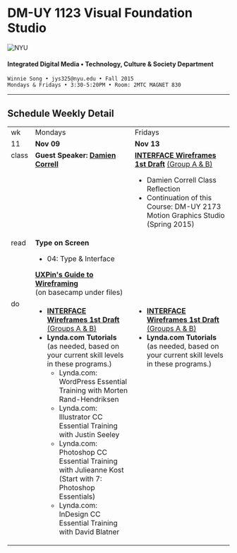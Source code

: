 # DM-UY 1123 Visual Foundation Studio

![NYU](http://ws2.polishedsolid.com/de/nyu_soe_logo.png)
#### Integrated Digital Media • Technology, Culture &amp; Society Department

    Winnie Song • jys325@nyu.edu • Fall 2015 
    Mondays & Fridays • 3:30-5:20PM • Room: 2MTC MAGNET 830

---

## Schedule Weekly Detail

<table>
<tr>
<td>wk</td>
<td>Mondays</td>
<td>Fridays</td>
</tr>
<!-- dates -->
<tr>
  <td valign="top">11</td>
  <td valign="top"><strong>Nov 09</strong></td>
  <td valign="top"><strong>Nov 13</strong></td>
</tr>
<!-- class -->
<tr>
  <td valign="top" width="4%">class</td>
   <td valign="top" width="48%"><strong>Guest Speaker: <a href="http://damiencorrell.com/" target="_blank">Damien Correll</a></strong></td>
  <td valign="top" width="48%"><strong><a href="https://github.com/IDMNYU/DM1123-VFS-FA14/blob/master/projects/dm1123_vfs_projects_interface.md">INTERFACE Wireframes 1st Draft</a></strong> <a href="../projects/dm1123_vfs_groups.md">(Group A &amp; B)</a>
  <ul>
  <li>Damien Correll Class Reflection</li>
  <li>Continuation of this Course: DM-UY 2173 Motion Graphics Studio (Spring 2015)</li>
  </ul></td>
 </ul>
</tr>
<!-- read -->
<tr>
  <td valign="top">read</td>
  <td valign="top"><strong>Type on Screen</strong>
  <ul>
  <li>04: Type &amp; Interface</li>
  </ul><strong><a href="https://polishedsolid.basecamphq.com/projects/12353075/file/194478849/uxpin_the_guide_to_wireframing.pdf" target="_blank">UXPin's Guide to Wireframing</a></strong><br>(on basecamp under files)</td>
  <td valign="top"></td>
</tr>

<!-- do -->
<tr>
  <td valign="top">do</td>
  <td valign="top">
  <ul>
 <li><strong><a href="https://github.com/IDMNYU/DM1123-VFS-FA14/blob/master/projects/dm1123_vfs_projects_interface.md">INTERFACE Wireframes 1st Draft</a></strong><br><a href="../projects/dm1123_vfs_groups.md" target="_blank">(Groups A &amp; B)</a></li>
  <li><strong>Lynda.com Tutorials</strong> (as needed, based on your current skill levels in these programs.)
    <ul>
    <li>Lynda.com: WordPress Essential Training with Morten Rand-Hendriksen</li>
    <li>Lynda.com: Illustrator CC Essential Training with Justin Seeley</li>
    <li>Lynda.com: Photoshop CC Essential Training with Julieanne Kost (Start with 7: Photoshop Essentials)</li>
    <li>Lynda.com: InDesign CC Essential Training with David Blatner</li>
    </ul>
  </ul></td>
  <td valign="top">
  <ul>
   <li><strong><a href="https://github.com/IDMNYU/DM1123-VFS-FA14/blob/master/projects/dm1123_vfs_projects_interface.md">INTERFACE Wireframes 1st Draft</a></strong> <a href="../projects/dm1123_vfs_groups.md" target="_blank">(Groups A &amp; B)</a></a></li>
  <li><strong>Lynda.com Tutorials</strong> (as needed, based on your current skill levels in these programs.)
  </ul></td>
</tr>
</table>









